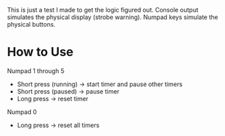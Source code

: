 This is just a test I made to get the logic figured out. Console output
simulates the physical display (strobe warning). Numpad keys simulate the
physical buttons.

# How to Use

Numpad 1 through 5

* Short press (running) → start timer and pause other timers
* Short press (paused) → pause timer
* Long press → reset timer

Numpad 0

* Long press → reset all timers

